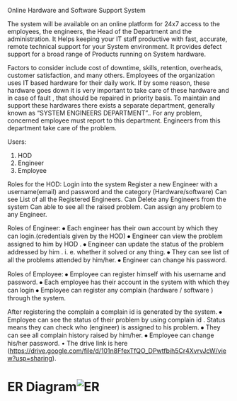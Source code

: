 Online Hardware and Software Support System

The system will be available on an online platform for 24x7 access to the employees,
the engineers, the Head of the Department and the administration. It Helps keeping
your IT staff productive with fast, accurate, remote technical support for your System
environment. It provides defect support for a broad range of Products running on
System hardware.

Factors to consider include cost of downtime, skills, retention, overheads, customer
satisfaction, and many others.
Employees of the organization uses IT based hardware for their daily work. If by some
reason, these hardware goes down it is very
important to take care of these hardware and in case of fault , that should be repaired in
priority basis. To maintain and support these
hardwares there exists a separate department, generally known as “SYSTEM
ENGINEERS DEPARTMENT”.. For any problem, concerned
employee must report to this department. Engineers from this department take care of
the problem.

Users:
1. HOD
2. Engineer
3. Employee

Roles for the HOD:
Login into the system
Register a new Engineer with a username(email) and password and the category (Hardware/software)
Can see List of all the Registered Engineers.
Can Delete any Engineers from the system
Can able to see all the raised problem.
Can assign any problem to any Engineer.

Roles of Engineer:
⦁ Each engineer has their own account by which they can login.(credentials given by
the HOD)
⦁ Engineer can view the problem assigned to him by HOD .
⦁ Engineer can update the status of the problem addressed by him . i. e. whether it 
solved or any
thing.
⦁ They can see list of all the problems attended by him/her.
⦁ Engineer can change his password.

Roles of Employee:
⦁ Employee can register himself with his username and password.
⦁ Each employee has their account in the system with which they can login
⦁ Employee can register any complain (hardware / software ) through the system.

After registering the complain a complain id is generated by the system.
⦁ Employee can see the status of their problem by using complain id . Status means they can check who (engineer) is assigned to his problem.
⦁ They can see all complain history raised by him/her.
⦁ Employee can change his/her password.
• The drive link is here (https://drive.google.com/file/d/101n8FfexTfQO_DPwtfbih5Cr4XvrvJcW/view?usp=sharing).

# ER Diagram![ER](https://user-images.githubusercontent.com/101389183/208307814-007bebfd-c997-4136-a348-3e05f5da8ab8.png)

